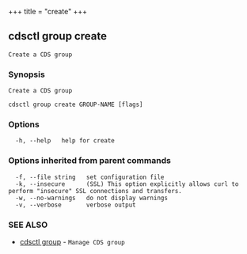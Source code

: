 +++
title = "create"
+++
## cdsctl group create

`Create a CDS group`

### Synopsis

`Create a CDS group`

```
cdsctl group create GROUP-NAME [flags]
```

### Options

```
  -h, --help   help for create
```

### Options inherited from parent commands

```
  -f, --file string   set configuration file
  -k, --insecure      (SSL) This option explicitly allows curl to perform "insecure" SSL connections and transfers.
  -w, --no-warnings   do not display warnings
  -v, --verbose       verbose output
```

### SEE ALSO

* [cdsctl group](/cli/cdsctl/group/)	 - `Manage CDS group`

